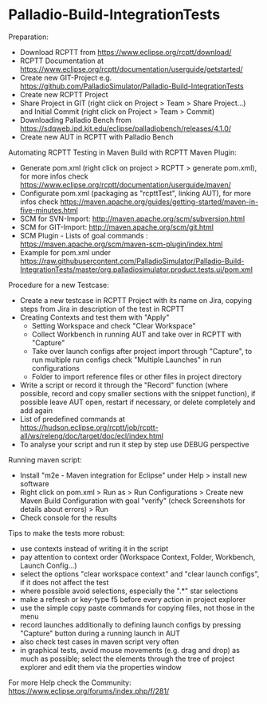 # Palladio-Build-IntegrationTests


Preparation:

- Download RCPTT from https://www.eclipse.org/rcptt/download/
- RCPTT Documentation at https://www.eclipse.org/rcptt/documentation/userguide/getstarted/
- Create new GIT-Project e.g. https://github.com/PalladioSimulator/Palladio-Build-IntegrationTests
- Create new RCPTT Project
- Share Project in GIT (right click on Project > Team > Share Project...) and Initial Commit 
(right click on Project > Team > Commit)
- Downloading Palladio Bench from https://sdqweb.ipd.kit.edu/eclipse/palladiobench/releases/4.1.0/ 
- Create new AUT in RCPTT with Palladio Bench 


Automating RCPTT Testing in Maven Build with RCPTT Maven Plugin:

- Generate pom.xml (right click on project > RCPTT > generate pom.xml), for more infos check https://www.eclipse.org/rcptt/documentation/userguide/maven/
- Configurate pom.xml (packaging as "rcpttTest", linking AUT), for more infos check https://maven.apache.org/guides/getting-started/maven-in-five-minutes.html
- SCM for SVN-Import: http://maven.apache.org/scm/subversion.html
- SCM for GIT-Import: http://maven.apache.org/scm/git.html
- SCM Plugin - Lists of goal commands : https://maven.apache.org/scm/maven-scm-plugin/index.html
- Example for pom.xml under https://raw.githubusercontent.com/PalladioSimulator/Palladio-Build-IntegrationTests/master/org.palladiosimulator.product.tests.ui/pom.xml


Procedure for a new Testcase:

- Create a new testcase in RCPTT Project with its name on Jira, copying steps from Jira in description of the test in RCPTT
- Creating Contexts and test them with "Apply" 
  - Setting Workspace and check "Clear Workspace"
  - Collect Workbench in running AUT and take over in RCPTT with "Capture"
  - Take over launch configs after project import through "Capture", to run multiple run configs check "Multiple Launches" in run  configurations
  - Folder to import reference files or other files in project directory
- Write a script or record it through the "Record" function (where possible, record and copy smaller sections with the snippet function), if possible leave AUT open, restart if necessary, or delete completely and add again
- List of predefined commands at https://hudson.eclipse.org/rcptt/job/rcptt-all/ws/releng/doc/target/doc/ecl/index.html
- To analyse your script and run it step by step use DEBUG perspective


Running maven script:
- Install "m2e - Maven integration for Eclipse" under Help > install new software
- Right click on pom.xml > Run as > Run Configurations > Create new Maven Build Configuration with goal "verify" (check Screenshots for details about errors) > Run
- Check console for the results


Tips to make the tests more robust: 
- use contexts instead of writing it in the script
- pay attention to context order (Workspace Context, Folder, Workbench, Launch Config...)
- select the options "clear workspace context" and "clear launch configs", if it does not affect the test
- where possible avoid selections, especially the ".*" star selections
- make a refresh or key-type f5 before every action in project explorer
- use the simple copy paste commands for copying files, not those in the menu
- record launches additionally to defining launch configs by pressing "Capture" button during a running launch in AUT
- also check test cases in maven script very often
- in graphical tests, avoid mouse movements (e.g. drag and drop) as much as possible; select the elements through the tree of project explorer and edit them via the properties window


For more Help check the Community: https://www.eclipse.org/forums/index.php/f/281/
